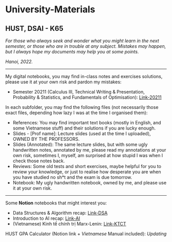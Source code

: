 # University-Materials
## HUST, DSAI - K65

*For those who always seek and wonder what you might learn in the next semester, or those who are in trouble at any subject. 
Mistakes may happen, but I always hope my documents may help you at some points.* 

*Hanoi, 2022.*

---
My digital notebooks, you may find in-class notes and exercises solutions, please use it at your own risk and pardon my mistakes:
- Semester 20211 (Calculus III, Technical Writing & Presentation, Probability & Statistics, and Fundamentals of Optimisation): [Link-20211](https://husteduvn-my.sharepoint.com/:o:/g/personal/vu_hl204897_sis_hust_edu_vn/EruFqSl7vBtBgnu_KSFq3soB_C31MideLedEXqivguSzEg?e=QhV4Et)

In each subfolder, you may find the following files (not necessarily those exact files, depending how lazy I was at the time I organised them):
- References: You may find important text books (mostly in English, and some Vietnamese stuff) and their solutions if you are lucky enough.
- Slides - [Prof name]: Lecture slides (used at the time I uploaded), OWNED BY THE PROFESSORS.
- Slides (Annotated): The same lecture slides, but with some ugly handwritten notes, annotated by me, please read my annotations at your own risk, sometimes I, myself, am surprised at how stupid I was when I check those notes back.
- Reviews: Some old tests and short exercises, maybe helpful for you to review your knowledge, or just to realise how desperate you are when you have studied no sh*t and the exam is due tomorrow.
- Notebook: My ugly handwritten notebook, owned by me, and please use it at your own risk.

---
Some **Notion** notebooks that might interest you:
- Data Structures & Algorithm recap: [Link-DSA](https://lggvu.notion.site/191d7b4986f54db1a5d1d6669b17a011?v=666c39772a3544ad8aa3909ca6769093)
- Introduction to AI recap: [Link-AI](https://lggvu.notion.site/c86c6e133cda4471a4e431b265934e5e?v=111232a7d2c34fd3a71193c8eaf10862)
- (Vietnamese) Kinh tế chính trị Marx-Lenin: [Link-KTCT](https://lggvu.notion.site/KINH-T-CH-NH-TR-SSH1121-dd2703c3e5ae4e21b8e6629e314a954e)

HUST GPA Calculator (Notion link + *Vietnamese* Manual included): *Updating*
